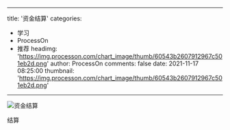 
---
title: '资金结算'
categories: 
 - 学习
 - ProcessOn
 - 推荐
headimg: 'https://img.processon.com/chart_image/thumb/60543b2607912967c501eb2d.png'
author: ProcessOn
comments: false
date: 2021-11-17 08:25:00
thumbnail: 'https://img.processon.com/chart_image/thumb/60543b2607912967c501eb2d.png'
---

<div>   
<img class="thumb" alt="资金结算" src="https://img.processon.com/chart_image/thumb/60543b2607912967c501eb2d.png" referrerpolicy="no-referrer">
<p>结算</p>  
</div>
            